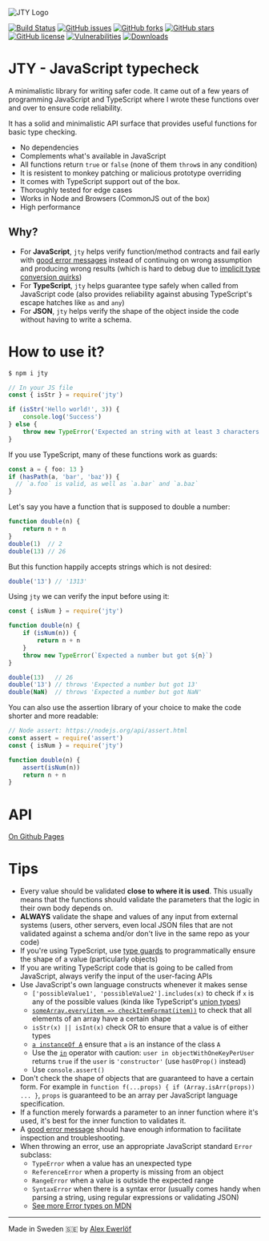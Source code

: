![JTY Logo](https://docs.google.com/drawings/d/e/2PACX-1vQIhQsuZNdChXABMD7m3Iq2GMc38tQ4ILQObLcrIBEkH5oZmV07lf9j1uxtNz6dN6wwZonAZMAGO3zn/pub?w=200)

[![Build Status](https://travis-ci.org/userpixel/jty.svg?branch=master)](https://travis-ci.org/userpixel/jty)
[![GitHub issues](https://img.shields.io/github/issues/userpixel/jty)](https://github.com/userpixel/jty/issues)
[![GitHub forks](https://img.shields.io/github/forks/userpixel/jty)](https://github.com/userpixel/jty/network)
[![GitHub stars](https://img.shields.io/github/stars/userpixel/jty)](https://github.com/userpixel/jty/stargazers)
[![GitHub license](https://img.shields.io/github/license/userpixel/jty)](https://github.com/userpixel/jty/blob/master/LICENSE.md)
[![Vulnerabilities](https://snyk.io/test/github/userpixel/jty/badge.svg)](https://snyk.io/test/github/userpixel/jty)
[![Downloads](https://img.shields.io/npm/dm/jty.svg?style=flat-square)](http://npm-stat.com/charts.html?package=jty&from=2020-01-01)

# JTY - JavaScript typecheck

A minimalistic library for writing safer code. It came out of a few years of programming JavaScript and TypeScript where I wrote these functions over and over to ensure code reliability.

It has a solid and minimalistic API surface that provides useful functions for basic type checking.

* No dependencies
* Complements what's available in JavaScript
* All functions return `true` or `false` (none of them `throw`s in any condition)
* It is resistent to monkey patching or malicious prototype overriding
* It comes with TypeScript support out of the box.
* Thoroughly tested for edge cases
* Works in Node and Browsers (CommonJS out of the box)
* High performance

## Why?

* For **JavaScript**, `jty` helps verify function/method contracts and fail early with [good error messages](https://medium.com/hackernoon/what-makes-a-good-error-710d02682a68) instead of continuing on wrong assumption and producing wrong results (which is hard to debug due to [implicit type conversion quirks](https://2ality.com/2013/04/quirk-implicit-conversion.html))
* For **TypeScript**, `jty` helps guarantee type safely when called from JavaScript code (also provides reliability against abusing TypeScript's escape hatches like `as` and `any`)
* For **JSON**, `jty` helps verify the shape of the object inside the code without having to write a schema.


# How to use it?

```bash
$ npm i jty
```

```js
// In your JS file
const { isStr } = require('jty')

if (isStr('Hello world!', 3)) {
    console.log('Success')
} else {
    throw new TypeError('Expected an string with at least 3 characters')
}
```

If you use TypeScript, many of these functions work as guards:

```TypeScript
const a = { foo: 13 }
if (hasPath(a, 'bar', 'baz')) {
  // `a.foo` is valid, as well as `a.bar` and `a.baz`
}
```

Let's say you have a function that is supposed to double a number:

```js
function double(n) {
    return n + n
}
double(1)  // 2
double(13) // 26
```

But this function happily accepts strings which is not desired:

```js
double('13') // '1313'
```

Using `jty` we can verify the input before using it:

```js
const { isNum } = require('jty')

function double(n) {
    if (isNum(n)) {
        return n + n
    }
    throw new TypeError(`Expected a number but got ${n}`)
}

double(13)   // 26
double('13') // throws 'Expected a number but got 13'
double(NaN)  // throws 'Expected a number but got NaN'
```

You can also use the assertion library of your choice to make the code shorter and more readable:

```js
// Node assert: https://nodejs.org/api/assert.html
const assert = require('assert')
const { isNum } = require('jty')

function double(n) {
    assert(isNum(n))
    return n + n
}
```

# API

[On Github Pages](https://userpixel.github.io/jty/)

# Tips

* Every value should be validated **close to where it is used**. This usually means that the functions should validate the parameters that the logic in their own body depends on.
* **ALWAYS** validate the shape and values of any input from external systems (users, other servers, even local JSON files that are not validated against a schema and/or don't live in the same repo as your code)
* If you're using TypeScript, use [type guards](https://www.typescriptlang.org/docs/handbook/advanced-types.html#user-defined-type-guards) to programmatically ensure the shape of a value (particularly objects)
* If you are writing TypeScript code that is going to be called from JavaScript, always verify the input of the user-facing APIs
* Use JavaScript's own language constructs whenever it makes sense
  - `['possibleValue1', 'possibleValue2'].includes(x)` to check if `x` is any of the possible values (kinda like TypeScript's [union types](https://www.typescriptlang.org/docs/handbook/advanced-types.html))
  - [`someArray.every(item => checkItemFormat(item))`](https://developer.mozilla.org/en-US/docs/Web/JavaScript/Reference/Global_Objects/Array/every) to check that all elements of an array have a certain shape
  - `isStr(x) || isInt(x)` check OR to ensure that a value is of either types
  - [`a instanceOf A`](https://developer.mozilla.org/en-US/docs/Web/JavaScript/Reference/Operators/instanceof) ensure that `a` is an instance of the class `A`
  - Use the [`in`](https://developer.mozilla.org/en-US/docs/Web/JavaScript/Reference/Operators/in) operator with caution: `user in objectWithOneKeyPerUser` returns `true` if the `user` is `'constructor'` (use `hasOProp()` instead)
  - Use `console.assert()` 
* Don't check the shape of objects that are guaranteed to have a certain form. For example in `function f(...props) { if (Array.isArr(props)) ... }`, `props` is guaranteed to be an array per JavaScript language specification.
* If a function merely forwards a parameter to an inner function where it's used, it's best for the inner function to validates it.
* A [good error message](https://medium.com/hackernoon/what-makes-a-good-error-710d02682a68) should have enough information to facilitate inspection and troubleshooting.
* When throwing an error, use an appropriate JavaScript standard `Error` subclass:
  - `TypeError` when a value has an unexpected type
  - `ReferenceError` when a property is missing from an object
  - `RangeError` when a value is outside the expected range
  - `SyntaxError` when there is a syntax error (usually comes handy when parsing a string, using regular expressions or validating JSON)
  - [See more Error types on MDN](https://developer.mozilla.org/en-US/docs/Web/JavaScript/Reference/Global_Objects/Error)

---

Made in Sweden 🇸🇪 by [Alex Ewerlöf](https://twitter.com/alexewerlof)
